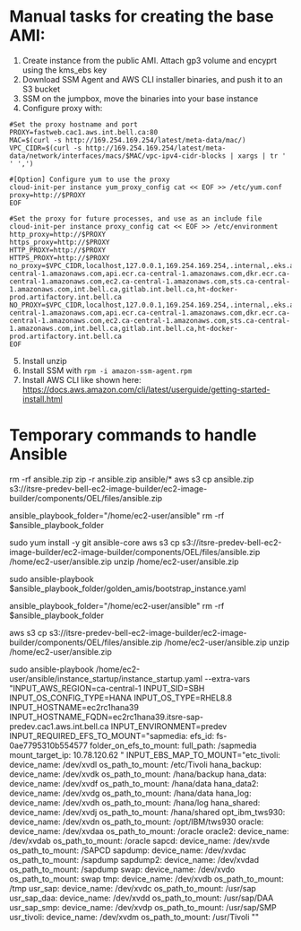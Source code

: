 # Manual tasks for creating the base AMI:

1. Create instance from the public AMI. Attach gp3 volume and encyprt using the kms_ebs key
2. Download SSM Agent and AWS CLI installer binaries, and push it to an S3 bucket
3. SSM on the jumpbox, move the binaries into your base instance
4. Configure proxy with:
```
#Set the proxy hostname and port
PROXY=fastweb.cac1.aws.int.bell.ca:80
MAC=$(curl -s http://169.254.169.254/latest/meta-data/mac/)
VPC_CIDR=$(curl -s http://169.254.169.254/latest/meta-data/network/interfaces/macs/$MAC/vpc-ipv4-cidr-blocks | xargs | tr ' ' ',')

#[Option] Configure yum to use the proxy
cloud-init-per instance yum_proxy_config cat << EOF >> /etc/yum.conf
proxy=http://$PROXY
EOF

#Set the proxy for future processes, and use as an include file
cloud-init-per instance proxy_config cat << EOF >> /etc/environment
http_proxy=http://$PROXY
https_proxy=http://$PROXY
HTTP_PROXY=http://$PROXY
HTTPS_PROXY=http://$PROXY
no_proxy=$VPC_CIDR,localhost,127.0.0.1,169.254.169.254,.internal,.eks.amazonaws.com,eks.ca-central-1.amazonaws.com,api.ecr.ca-central-1.amazonaws.com,dkr.ecr.ca-central-1.amazonaws.com,ec2.ca-central-1.amazonaws.com,sts.ca-central-1.amazonaws.com,int.bell.ca,gitlab.int.bell.ca,ht-docker-prod.artifactory.int.bell.ca
NO_PROXY=$VPC_CIDR,localhost,127.0.0.1,169.254.169.254,.internal,.eks.amazonaws.com,eks.ca-central-1.amazonaws.com,api.ecr.ca-central-1.amazonaws.com,dkr.ecr.ca-central-1.amazonaws.com,ec2.ca-central-1.amazonaws.com,sts.ca-central-1.amazonaws.com,int.bell.ca,gitlab.int.bell.ca,ht-docker-prod.artifactory.int.bell.ca
EOF
```
5. Install unzip
6. Install SSM with ```rpm -i amazon-ssm-agent.rpm```
7. Install AWS CLI like shown here: https://docs.aws.amazon.com/cli/latest/userguide/getting-started-install.html




# Temporary commands to handle Ansible

rm -rf ansible.zip
zip -r ansible.zip ansible/*
aws s3 cp ansible.zip s3://itsre-predev-bell-ec2-image-builder/ec2-image-builder/components/OEL/files/ansible.zip



ansible_playbook_folder="/home/ec2-user/ansible"
rm -rf $ansible_playbook_folder

sudo yum install -y git ansible-core
aws s3 cp s3://itsre-predev-bell-ec2-image-builder/ec2-image-builder/components/OEL/files/ansible.zip /home/ec2-user/ansible.zip
unzip /home/ec2-user/ansible.zip

sudo ansible-playbook $ansible_playbook_folder/golden_amis/bootstrap_instance.yaml



ansible_playbook_folder="/home/ec2-user/ansible"
rm -rf $ansible_playbook_folder

aws s3 cp s3://itsre-predev-bell-ec2-image-builder/ec2-image-builder/components/OEL/files/ansible.zip /home/ec2-user/ansible.zip
unzip /home/ec2-user/ansible.zip

sudo ansible-playbook /home/ec2-user/ansible/instance_startup/instance_startup.yaml     --extra-vars "INPUT_AWS_REGION=ca-central-1 INPUT_SID=SBH INPUT_OS_CONFIG_TYPE=HANA INPUT_OS_TYPE=RHEL8.8 INPUT_HOSTNAME=ec2rc1hana39 INPUT_HOSTNAME_FQDN=ec2rc1hana39.itsre-sap-predev.cac1.aws.int.bell.ca INPUT_ENVIRONMENT=predev INPUT_REQUIRED_EFS_TO_MOUNT=\"sapmedia:
  efs_id: fs-0ae7795310b554577
  folder_on_efs_to_mount:
  full_path: /sapmedia
  mount_target_ip: 10.78.120.62
\" INPUT_EBS_MAP_TO_MOUNT=\"etc_tivoli:
  device_name: /dev/xvdl
  os_path_to_mount: /etc/Tivoli
hana_backup:
  device_name: /dev/xvdk
  os_path_to_mount: /hana/backup
hana_data:
  device_name: /dev/xvdf
  os_path_to_mount: /hana/data
hana_data2:
  device_name: /dev/xvdg
  os_path_to_mount: /hana/data
hana_log:
  device_name: /dev/xvdh
  os_path_to_mount: /hana/log
hana_shared:
  device_name: /dev/xvdj
  os_path_to_mount: /hana/shared
opt_ibm_tws930:
  device_name: /dev/xvdn
  os_path_to_mount: /opt/IBM/tws930
oracle:
  device_name: /dev/xvdaa
  os_path_to_mount: /oracle
oracle2:
  device_name: /dev/xvdab
  os_path_to_mount: /oracle
sapcd:
  device_name: /dev/xvde
  os_path_to_mount: /SAPCD
sapdump:
  device_name: /dev/xvdac
  os_path_to_mount: /sapdump
sapdump2:
  device_name: /dev/xvdad
  os_path_to_mount: /sapdump
swap:
  device_name: /dev/xvdo
  os_path_to_mount: swap
tmp:
  device_name: /dev/xvdb
  os_path_to_mount: /tmp
usr_sap:
  device_name: /dev/xvdc
  os_path_to_mount: /usr/sap
usr_sap_daa:
  device_name: /dev/xvdd
  os_path_to_mount: /usr/sap/DAA
usr_sap_smp:
  device_name: /dev/xvdp
  os_path_to_mount: /usr/sap/SMP
usr_tivoli:
  device_name: /dev/xvdm
  os_path_to_mount: /usr/Tivoli
\""